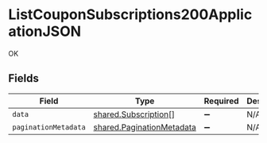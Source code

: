 # ListCouponSubscriptions200ApplicationJSON

OK


## Fields

| Field                                                                  | Type                                                                   | Required                                                               | Description                                                            |
| ---------------------------------------------------------------------- | ---------------------------------------------------------------------- | ---------------------------------------------------------------------- | ---------------------------------------------------------------------- |
| `data`                                                                 | [shared.Subscription](../../models/shared/subscription.md)[]           | :heavy_minus_sign:                                                     | N/A                                                                    |
| `paginationMetadata`                                                   | [shared.PaginationMetadata](../../models/shared/paginationmetadata.md) | :heavy_minus_sign:                                                     | N/A                                                                    |